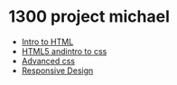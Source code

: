 # 1300 project michael

<ul>
    <li><a href="intro_html/index.html" target="_blank">Intro to HTML</a></li>
    <li><a href="html5_intro_css/index.html" targert="_blank">HTML5 andintro to css</a></li>
    <li><a href="adv_css/index.html" targert="_blank">Advanced css</a></li>
    <li><a href="responsive/index.html" targert="_blank">Responsive Design</a></li>
</ul>
